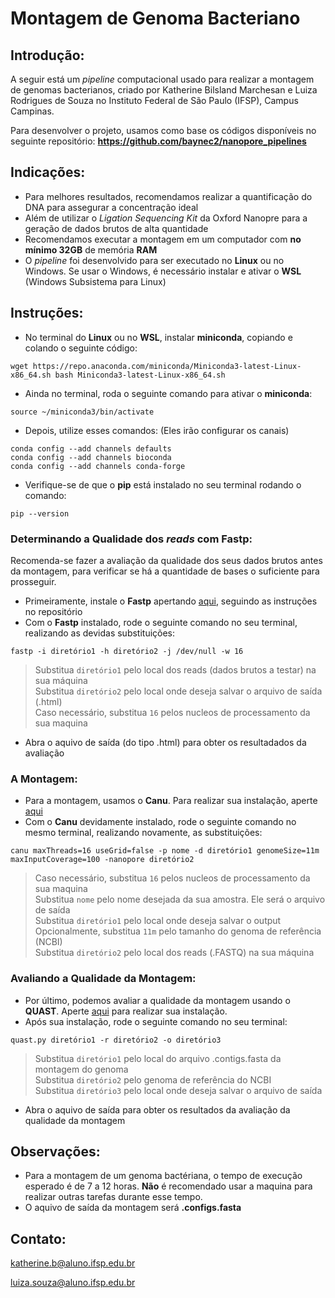 # Montagem de Genoma Bacteriano
## Introdução:

A seguir está um _pipeline_ computacional usado para realizar a montagem de genomas bacterianos, criado por Katherine Bilsland Marchesan e Luiza Rodrigues de Souza no Instituto Federal de São Paulo (IFSP), Campus Campinas.

Para desenvolver o projeto, usamos como base os códigos disponíveis no seguinte repositório:
**https://github.com/baynec2/nanopore_pipelines**

## Indicações:
- Para melhores resultados, recomendamos realizar a quantificação do DNA para assegurar a concentração ideal
- Além de utilizar o _Ligation Sequencing Kit_ da Oxford Nanopre para a geração de dados brutos de alta quantidade
- Recomendamos executar a montagem em um computador com **no mínimo 32GB** de memória **RAM**
- O _pipeline_ foi desenvolvido para ser executado no **Linux** ou no Windows. Se usar o Windows, é necessário instalar e ativar o **WSL** (Windows Subsistema para Linux)

## Instruções:
- No terminal do **Linux** ou no **WSL**, instalar **miniconda**, copiando e colando o seguinte código:
```
wget https://repo.anaconda.com/miniconda/Miniconda3-latest-Linux-x86_64.sh bash Miniconda3-latest-Linux-x86_64.sh
```
- Ainda no terminal, roda o seguinte comando para ativar o **miniconda**:
```
source ~/miniconda3/bin/activate
```
- Depois, utilize esses comandos: (Eles irão configurar os canais)
```
conda config --add channels defaults
conda config --add channels bioconda
conda config --add channels conda-forge 
```
- Verifique-se de que o **pip** está instalado no seu terminal rodando o comando:
```
pip --version
```
### Determinando a Qualidade dos _reads_ com Fastp:
Recomenda-se fazer a avaliação da qualidade dos seus dados brutos antes da montagem, para verificar se há a quantidade de bases o suficiente para prosseguir.
- Primeiramente, instale o **Fastp** apertando [aqui](https://github.com/OpenGene/fastp), seguindo as instruções no repositório
- Com o **Fastp** instalado, rode o seguinte comando no seu terminal, realizando as devidas substituições:
```
fastp -i diretório1 -h diretório2 -j /dev/null -w 16
```
> Substitua ```diretório1``` pelo local dos reads (dados brutos a testar) na sua máquina\
> Substitua ```diretório2``` pelo local onde deseja salvar o arquivo  de saída (.html)\
> Caso necessário, substitua ```16``` pelos nucleos de processamento da sua maquina
- Abra o aquivo de saída (do tipo .html) para obter os resultadados da avaliação

### A Montagem:
- Para a montagem, usamos o **Canu**. Para realizar sua instalação, aperte [aqui](https://github.com/marbl/canu)
- Com o **Canu** devidamente instalado, rode o seguinte comando no mesmo terminal, realizando novamente, as substituições:
```
canu maxThreads=16 useGrid=false -p nome -d diretório1 genomeSize=11m maxInputCoverage=100 -nanopore diretório2
```
> Caso necessário, substitua ```16``` pelos nucleos de processamento da sua maquina\
> Substitua ```nome``` pelo nome desejada da sua amostra. Ele será o arquivo de saída\
> Substitua ```diretório1``` pelo local onde deseja salvar o output\
> Opcionalmente, substitua ```11m``` pelo tamanho do genoma de referência (NCBI)\
> Substitua ```diretório2``` pelo local dos reads (.FASTQ) na sua máquina

### Avaliando a Qualidade da Montagem:
- Por último, podemos avaliar a qualidade da montagem usando o **QUAST**. Aperte [aqui](https://github.com/ablab/quast) para realizar sua instalação.
- Após sua instalação, rode o seguinte comando no seu terminal:
```
quast.py diretório1 -r diretório2 -o diretório3
```
> Substitua ```diretório1```   pelo local do arquivo .contigs.fasta da montagem do genoma\
> Substitua ```diretório2``` pelo genoma de referência do NCBI\
> Substitua ```diretório3``` pelo local onde deseja salvar o arquivo de saída
- Abra o aquivo de saída para obter os resultados da avaliação da qualidade da montagem

## Observações:
- Para a montagem de um genoma bactériana, o tempo de execução esperado é de 7 a 12 horas. **Não** é recomendado usar a maquina para realizar outras tarefas durante esse tempo.
- O aquivo de saída da montagem será **.configs.fasta**

## Contato:
katherine.b@aluno.ifsp.edu.br

luiza.souza@aluno.ifsp.edu.br
